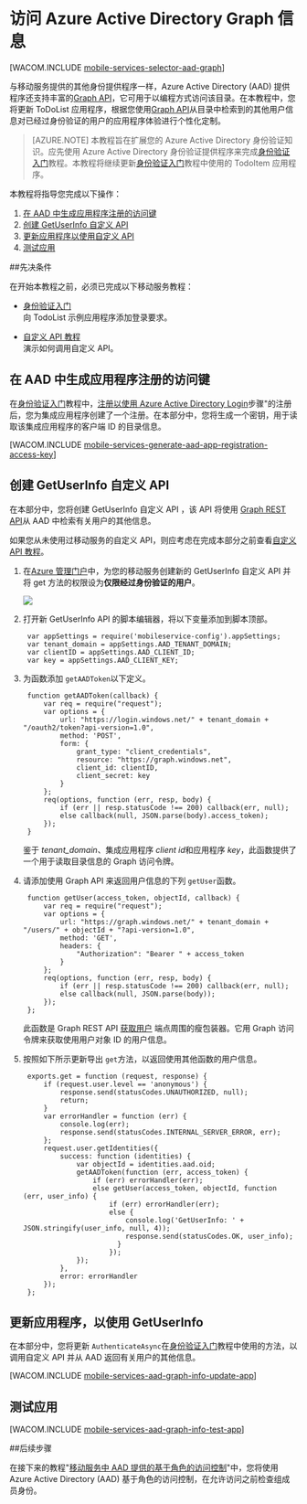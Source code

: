 <properties urlDisplayName="访问 Azure Active Directory Graph 信息" pageTitle="访问 Azure Active Directory Graph 信息 （Windows 应用商店） |移动开发人员中心" metaKeywords="" description="了解如何使用 Windows 应用商店应用程序中的 Graph API 访问 Azure Active Directory 信息。" metaCanonical="" disqusComments="1" umbracoNaviHide="1" documentationCenter="Mobile" title="Accessing Azure Active Directory Graph Information" authors="wesmc" manager="dwrede" />

<tags 
wacn.date="04/11/2015"
ms.service="mobile-services" ms.workload="mobile" ms.tgt_pltfrm="mobile-windows-store" ms.devlang="dotnet" ms.topic="article" ms.date="09/29/2014" ms.author="wesmc" />

# 访问 Azure Active Directory Graph 信息

[WACOM.INCLUDE [mobile-services-selector-aad-graph](../includes/mobile-services-selector-aad-graph.md)]


与移动服务提供的其他身份提供程序一样，Azure Active Directory (AAD) 提供程序还支持丰富的[Graph API]，它可用于以编程方式访问该目录。在本教程中，您将更新 ToDoList 应用程序，根据您使用[Graph API]从目录中检索到的其他用户信息对已经过身份验证的用户的应用程序体验进行个性化定制。

>[AZURE.NOTE] 本教程旨在扩展您的 Azure Active Directory 身份验证知识。应先使用 Azure Active Directory 身份验证提供程序来完成[身份验证入门]教程。本教程将继续更新[身份验证入门]教程中使用的 TodoItem 应用程序。



本教程将指导您完成以下操作：


1. [在 AAD 中生成应用程序注册的访问键] 
2. [创建 GetUserInfo 自定义 API] 
3. [更新应用程序以使用自定义 API] 
4. [测试应用]

##先决条件 

在开始本教程之前，必须已完成以下移动服务教程：

+ [身份验证入门]<br/>向 TodoList 示例应用程序添加登录要求。

+ [自定义 API 教程]<br/>演示如何调用自定义 API。 



## <a name="generate-key"></a>在 AAD 中生成应用程序注册的访问键


在[身份验证入门]教程中，[注册以使用 Azure Active Directory Login]步骤"的注册后，您为集成应用程序创建了一个注册。在本部分中，您将生成一个密钥，用于读取该集成应用程序的客户端 ID 的目录信息。 

[WACOM.INCLUDE [mobile-services-generate-aad-app-registration-access-key](../includes/mobile-services-generate-aad-app-registration-access-key.md)]



## <a name="create-api"></a>创建 GetUserInfo 自定义 API

在本部分中，您将创建 GetUserInfo 自定义 API ，该 API 将使用 [Graph REST API]从 AAD 中检索有关用户的其他信息。

如果您从未使用过移动服务的自定义 API，则应考虑在完成本部分之前查看[自定义 API 教程]。

1. 在[Azure 管理门户]中，为您的移动服务创建新的 GetUserInfo 自定义 API 并将 get 方法的权限设为**仅限经过身份验证的用户**。

    ![][0]

2. 打开新 GetUserInfo API 的脚本编辑器，将以下变量添加到脚本顶部。

        var appSettings = require('mobileservice-config').appSettings;
        var tenant_domain = appSettings.AAD_TENANT_DOMAIN;
        var clientID = appSettings.AAD_CLIENT_ID;
        var key = appSettings.AAD_CLIENT_KEY;



3. 为函数添加 `getAADToken`以下定义。

        function getAADToken(callback) {
            var req = require("request");
            var options = {
                url: "https://login.windows.net/" + tenant_domain + "/oauth2/token?api-version=1.0",
                method: 'POST',
                form: {
                    grant_type: "client_credentials",
                    resource: "https://graph.windows.net",
                    client_id: clientID,
                    client_secret: key
                }
            };
            req(options, function (err, resp, body) {
                if (err || resp.statusCode !== 200) callback(err, null);
                else callback(null, JSON.parse(body).access_token);
            });
        }

    鉴于 *tenant_domain*、集成应用程序 *client id*和应用程序 *key*，此函数提供了一个用于读取目录信息的 Graph 访问令牌。

4. 请添加使用 Graph API 来返回用户信息的下列 `getUser`函数。

        function getUser(access_token, objectId, callback) {
            var req = require("request");
            var options = {
                url: "https://graph.windows.net/" + tenant_domain + "/users/" + objectId + "?api-version=1.0",
                method: 'GET',
                headers: {
                    "Authorization": "Bearer " + access_token
                }
            };
            req(options, function (err, resp, body) {
                if (err || resp.statusCode !== 200) callback(err, null);
                else callback(null, JSON.parse(body));
            });
        };

    此函数是 Graph REST API [获取用户] 端点周围的瘦包装器。它用 Graph 访问令牌来获取使用用户对象 ID 的用户信息。

5. 按照如下所示更新导出 `get`方法，以返回使用其他函数的用户信息。

        exports.get = function (request, response) {
            if (request.user.level == 'anonymous') {
                response.send(statusCodes.UNAUTHORIZED, null);
                return;
            }
            var errorHandler = function (err) {
                console.log(err);
                response.send(statusCodes.INTERNAL_SERVER_ERROR, err);
            };
            request.user.getIdentities({
                success: function (identities) {
                    var objectId = identities.aad.oid;
                    getAADToken(function (err, access_token) {
                        if (err) errorHandler(err);
                        else getUser(access_token, objectId, function (err, user_info) {
                            if (err) errorHandler(err);
                            else {
                                console.log('GetUserInfo: ' + JSON.stringify(user_info, null, 4));
                                response.send(statusCodes.OK, user_info);
                              }
                            });
                    });
                },
                error: errorHandler
            });
        };


## <a name="update-app"></a>更新应用程序，以使用 GetUserInfo


在本部分中，您将更新 `AuthenticateAsync`在[身份验证入门]教程中使用的方法，以调用自定义 API 并从 AAD 返回有关用户的其他信息。 

[WACOM.INCLUDE [mobile-services-aad-graph-info-update-app](../includes/mobile-services-aad-graph-info-update-app.md)]


 


## <a name="test-app"></a>测试应用

[WACOM.INCLUDE [mobile-services-aad-graph-info-test-app](../includes/mobile-services-aad-graph-info-test-app.md)]




##<a name="next-steps"></a>后续步骤

在接下来的教程"[移动服务中 AAD 提供的基于角色的访问控制]"中，您将使用 Azure Active Directory (AAD) 基于角色的访问控制，在允许访问之前检查组成员身份。 


<!-- Anchors. -->
[在 AAD 中生成应用程序注册的访问键]: #generate-key
[创建 GetUserInfo 自定义 API]: #create-api
[更新应用程序以使用自定义 API]: #update-app
[测试应用]: #test-app
[后续步骤]:#next-steps

<!-- Images -->
[0]: ./media/mobile-services-javascript-backend-windows-store-dotnet-aad-graph-info/create-getuserinfo.png


<!-- URLs. -->
[身份验证入门]: /zh-cn/documentation/articles/mobile-services-windows-store-dotnet-get-started-users/
[如何向 Azure Active Directory 注册]: /zh-cn/documentation/articles/mobile-services-how-to-register-active-directory-authentication/
[Azure 管理门户]: https://manage.windowsazure.cn/
[自定义 API 教程]: /zh-cn/documentation/articles/mobile-services-windows-store-dotnet-call-custom-api/
[存储服务器脚本]: /zh-cn/documentation/articles/mobile-services-store-scripts-source-control/
[注册以使用 Azure Active Directory Login]: /zh-cn/documentation/articles/mobile-services-how-to-register-active-directory-authentication/
[Graph API]: http://msdn.microsoft.com/library/azure/hh974478.aspx
[Graph REST API]: http://msdn.microsoft.com/library/azure/hh974478.aspx
[获取用户]: http://msdn.microsoft.com/library/azure/dn151678.aspx
[移动服务中 AAD 提供的基于角色的访问控制]: /zh-cn/documentation/articles/mobile-services-javascript-backend-windows-store-dotnet-aad-rbac/
